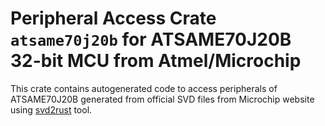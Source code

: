 # Peripheral Access Crate `atsame70j20b` for ATSAME70J20B 32-bit MCU from Atmel/Microchip

This crate contains autogenerated code to access peripherals of ATSAME70J20B generated from official SVD files from Microchip website using [svd2rust](https://github.com/rust-embedded/svd2rust/) tool.